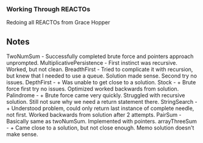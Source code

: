 ### Working Through REACTOs

Redoing all REACTOs from Grace Hopper

## Notes

TwoNumSum - Successfully completed brute force and pointers approach unprompted.
MultiplicativePersistence - First instinct was recursive. Worked, but not clean.
BreadthFirst - Tried to complicate it with recursion, but knew that I needed to use a queue. Solution made sense. Second try no issues.
DepthFirst - + Was unable to get close to a solution.
Stock - + Brute force first try no issues. Optimized worked backwards from solution.
Palindrome - + Brute force came very quickly. Struggled with recursive solution. Still not sure why we need a return statement there.
StringSearch - + Understood problem, could only return last instance of complete needle, not first. Worked backwards from solution after 2 attempts.
PairSum - Basically same as twoNumSum. Implemented with pointers.
arrayThreeSum - + Came close to a solution, but not close enough. Memo solution doesn't make sense.
